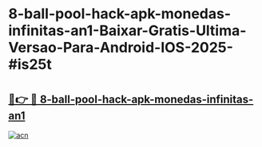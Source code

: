 # 8-ball-pool-hack-apk-monedas-infinitas-an1-Baixar-Gratis-Ultima-Versao-Para-Android-IOS-2025-#is25t

# <h2><a href="https://ainizakaria.my?title=8-ball-pool-hack-apk-monedas-infinitas-an1&ref=22M">🔗👉 🔴 8-ball-pool-hack-apk-monedas-infinitas-an1</a></h2>

[![acn](https://github.com/user-attachments/assets/0f9c940e-d8b0-45ae-aac7-cd30a18b3e1c)](https://ainizakaria.my?title=8-ball-pool-hack-apk-monedas-infinitas-an1&ref=22M)

